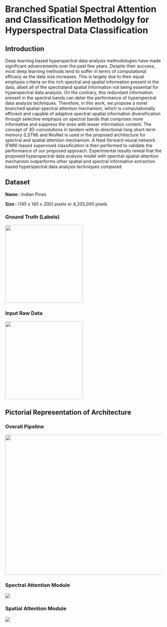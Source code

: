 # Branched Spatial Spectral Attention and Classification Methodolgy for Hyperspectral Data Classification

## Introduction
Deep learning based hyperspectral data analysis methodologies have made significant advancements over the past few years. Despite their success, most deep learning methods tend to suffer in terms of computational efficacy as the data size increases. This is largely due to their equal emphasis criteria on the rich spectral and spatial information present in the data, albeit all of the spectraland spatial information not being essential for hyperspectral data analysis. On the contrary, this redundant information present in the spectral bands can deter the performance of hyperspectral data analysis techniques. Therefore, in this work, we propose a novel branched spatial-spectral attention mechanism, which is computationally efficient and capable of adaptive spectral-spatial information diversification through selective emphasis on spectral bands that comprises more informative and suppress the ones with lesser information content. The concept of 3D-convolutions in tandem with bi-directional long short-term memory (LSTM) and ResNet is used in the proposed architecture for spectral and spatial attention mechanism. A feed-forward neural network (FNN)-based supervised classification is then performed to validate the performance of our proposed approach. Experimental results reveal that the proposed hyperspectral data analysis model with spectral-spatial attention mechanism outperforms other spatial and spectral information extraction based hyperspectral data analysis techniques compared.

## Dataset
**Name :** Indian Pines

**Size :** (145 x 145 x 200) pixels or 4,205,000 pixels

### Ground Truth (Labels)
<img src="https://user-images.githubusercontent.com/79660080/109741619-0937e880-7b93-11eb-85bc-c669356dd027.PNG" width="250" height="250">

### Input Raw Data
<img src="https://user-images.githubusercontent.com/79660080/109742886-72206000-7b95-11eb-9b41-ab9bdff7c0fd.PNG" width="250" height="250">

## Pictorial Representation of Architecture

### Overall Pipeline
<img src="https://user-images.githubusercontent.com/79660080/109743578-8dd83600-7b96-11eb-8c73-a1f1a30f04b2.PNG" width="1000" height="450">

### Spectral Attention Module
<img src="https://user-images.githubusercontent.com/79660080/109743662-b2cca900-7b96-11eb-8a66-4bd4ed1f30c2.PNG">

### Spatial Attention Module
<img src="https://user-images.githubusercontent.com/79660080/109743803-ee677300-7b96-11eb-8118-2adbaca2f800.png">

